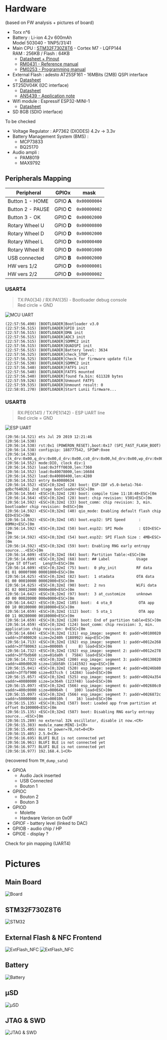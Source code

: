
# Hardware
(based on FW analysis + pictures of board)

* Torx n°6
* Battery : Li-ion 4.2v 600mAh   
  Model 503040 - 1INP5/31/41
* Main CPU : [STM32F730Z8T6](docs/stm32f730z8.pdf) - Cortex M7 - LQFP144  
  RAM : 256KB / Flash : 64KB
    - [Datasheet + Pinout](docs/stm32f730i8.pdf)
    - [RM0431 - Reference manual](docs/rm0431-stm32f72xxx-and-stm32f73xxx-advanced-armbased-32bit-mcus-stmicroelectronics.pdf)
    - [PM0253 - Programming manual](docs/pm0253-stm32f7-series-and-stm32h7-series-cortexm7-processor-programming-manual-stmicroelectronics.pdf)
* External Flash : adesto AT25SF161 - 16MBits (2MB)
  QSPI interface
  * [Datasheet](docs/AT25SF161-Adesto.pdf)
* ST25DV04K (I2C interface)
  * [Datasheet](docs/st25dv04k.pdf)
  * [AN5439 - Application note](docs/an5439-augmented-ndef-with-st25dvi2c-series-dynamic-nfc-tags-stmicroelectronics.pdf)
* Wifi module : Espressif ESP32-MINI-1
  * [Datasheet](docs/esp32-mini-1_datasheet_en.pdf)
* SD 8GB (SDIO interface)

To be checked
* Voltage Regulator : AP7362 (DIODES) 4.2v -> 3.3v
* Battery Management System (BMS) :  
  * MCP73833
  * BQ25170
* Audio ampli : 
  * PAM8019
  * MAX9792

## Peripherals Mapping
| Peripheral | GPIOx | mask |
|-|-|-|
| Button 1 - HOME | GPIO **A** | `0x00000004` |
| Button 2 - PAUSE | GPIO **C** | `0x00000002` |
| Button 3 - OK | GPIO **C** | `0x00002000` |
| Rotary Wheel U | GPIO **D** | `0x00000800` |
| Rotary Wheel D | GPIO **D** | `0x00002000` |
| Rotary Wheel L | GPIO **D** | `0x00000400` |
| Rotary Wheel R | GPIO **D** | `0x00001000` |
| USB connected | GPIO **B** | `0x00002000` |
| HW vers 1/2 | GPIO **D** | `0x00000001` |
| HW vers 2/2 | GPIO **D** | `0x00000002` |

### USART4
> TX:PA0(34)  / RX:PA1(35)  - Bootloader debug console  
> Red circle = GND

![MCU UART](resources/pictures/v3/UART_MCU.png)

    (22:57:56.490) [BOOTLOADER]Bootloader v3.0
    (22:57:56.515) [BOOTLOADER]GPIO init
    (22:57:56.515) [BOOTLOADER]DMA init
    (22:57:56.515) [BOOTLOADER]ADC3 init
    (22:57:56.515) [BOOTLOADER]SDMMC2 init
    (22:57:56.515) [BOOTLOADER]QUADSPI init
    (22:57:56.515) [BOOTLOADER]Battery level: 3634
    (22:57:56.525) [BOOTLOADER]check_STOP...
    (22:57:56.525) [BOOTLOADER]Check for firmware update file
    (22:57:56.530) [BOOTLOADER]SDMMC2 init
    (22:57:56.540) [BOOTLOADER]FATFS init
    (22:57:56.540) [BOOTLOADER]FATFS mounted
    (22:57:56.540) [BOOTLOADER]found fa.bin: 611328 bytes
    (22:57:59.526) [BOOTLOADER]Unmount FATFS
    (22:57:59.535) [BOOTLOADER]Unmount result: 0
    (22:58:01.270) [BOOTLOADER]Start Lunii firmware...

### USART8
> RX:PE0(141) / TX:PE1(142) - ESP UART line   
> Red circle = GND

![ESP UART](resources/pictures/v3/UART_ESP.png)


    (20:56:14.521) ets Jul 29 2019 12:21:46
    (20:56:14.538) 
    (20:56:14.538) rst:0x1 (POWERON_RESET),boot:0x17 (SPI_FAST_FLASH_BOOT)
    (20:56:14.538) configsip: 188777542, SPIWP:0xee
    (20:56:14.538) clk_drv:0x00,q_drv:0x00,d_drv:0x00,cs0_drv:0x00,hd_drv:0x00,wp_drv:0x00
    (20:56:14.552) mode:DIO, clock div:1
    (20:56:14.552) load:0x3fff0030,len:7360
    (20:56:14.552) load:0x40078000,len:16684
    (20:56:14.552) load:0x40080400,len:4280
    (20:56:14.552) entry 0x40080634
    (20:56:14.552) <ESC>[0;32mI (28) boot: ESP-IDF v5.0-beta1-764-gdbcf640261 2nd stage bootloader<ESC>[0m
    (20:56:14.564) <ESC>[0;32mI (28) boot: compile time 11:18:48<ESC>[0m
    (20:56:14.564) <ESC>[0;32mI (28) boot: chip revision: V301<ESC>[0m
    (20:56:14.592) <ESC>[0;32mI (33) boot_comm: chip revision: 3, min. bootloader chip revision: 0<ESC>[0m
    (20:56:14.592) <ESC>[0;32mI (40) qio_mode: Enabling default flash chip QIO<ESC>[0m
    (20:56:14.592) <ESC>[0;32mI (45) boot.esp32: SPI Speed      : 80MHz<ESC>[0m
    (20:56:14.592) <ESC>[0;32mI (50) boot.esp32: SPI Mode       : QIO<ESC>[0m
    (20:56:14.592) <ESC>[0;32mI (54) boot.esp32: SPI Flash Size : 4MB<ESC>[0m
    (20:56:14.592) <ESC>[0;32mI (59) boot: Enabling RNG early entropy source...<ESC>[0m
    (20:56:14.609) <ESC>[0;32mI (64) boot: Partition Table:<ESC>[0m
    (20:56:14.609) <ESC>[0;32mI (68) boot: ## Label            Usage          Type ST Offset   Length<ESC>[0m
    (20:56:14.609) <ESC>[0;32mI (75) boot:  0 phy_init         RF data          01 01 0000f000 00001000<ESC>[0m
    (20:56:14.625) <ESC>[0;32mI (82) boot:  1 otadata          OTA data         01 00 00010000 00002000<ESC>[0m
    (20:56:14.625) <ESC>[0;32mI (90) boot:  2 nvs              WiFi data        01 02 00012000 0000e000<ESC>[0m
    (20:56:14.642) <ESC>[0;32mI (97) boot:  3 at_customize     unknown          40 00 00020000 000e0000<ESC>[0m
    (20:56:14.642) <ESC>[0;32mI (105) boot:  4 ota_0            OTA app          00 10 00100000 00180000<ESC>[0m
    (20:56:14.659) <ESC>[0;32mI (112) boot:  5 ota_1            OTA app          00 11 00280000 00180000<ESC>[0m
    (20:56:14.659) <ESC>[0;32mI (120) boot: End of partition table<ESC>[0m
    (20:56:14.659) <ESC>[0;32mI (124) boot_comm: chip revision: 3, min. application chip revision: 0<ESC>[0m
    (20:56:14.684) <ESC>[0;32mI (131) esp_image: segment 0: paddr=00100020 vaddr=3f400020 size=2e240h (188992) map<ESC>[0m
    (20:56:14.713) <ESC>[0;32mI (192) esp_image: segment 1: paddr=0012e268 vaddr=3ff80063 size=00008h (     8) load<ESC>[0m
    (20:56:14.732) <ESC>[0;32mI (192) esp_image: segment 2: paddr=0012e278 vaddr=3ffbdb60 size=01da0h (  7584) load<ESC>[0m
    (20:56:14.732) <ESC>[0;32mI (200) esp_image: segment 3: paddr=00130020 vaddr=400d0020 size=116b58h (1141592) map<ESC>[0m
    (20:56:15.041) <ESC>[0;32mI (520) esp_image: segment 4: paddr=00246b80 vaddr=3ffbf900 size=037cch ( 14284) load<ESC>[0m
    (20:56:15.057) <ESC>[0;32mI (525) esp_image: segment 5: paddr=0024a354 vaddr=40080000 size=1e364h (123748) load<ESC>[0m
    (20:56:15.097) <ESC>[0;32mI (566) esp_image: segment 6: paddr=002686c0 vaddr=400c0000 size=00064h (   100) load<ESC>[0m
    (20:56:15.097) <ESC>[0;32mI (566) esp_image: segment 7: paddr=0026872c vaddr=50000000 size=00010h (    16) load<ESC>[0m
    (20:56:15.135) <ESC>[0;32mI (587) boot: Loaded app from partition at offset 0x100000<ESC>[0m
    (20:56:15.135) <ESC>[0;32mI (587) boot: Disabling RNG early entropy source...<ESC>[0m
    (20:56:15.289) no external 32k oscillator, disable it now.<CR>
    (20:56:15.383) module_name:MINI-1<CR>
    (20:56:15.405) max tx power=78,ret=0<CR>
    (20:56:15.405) 2.5.0<CR>
    (20:56:16.695) BLUFI BLE is not connected yet
    (20:56:16.961) BLUFI BLE is not connected yet
    (20:56:16.977) BLUFI BLE is not connected yet
    (20:56:16.977) 192.168.4.1<CR>

(recovered from `TM_dump_sate`)
* GPIOA
  - Audio Jack inserted
  - USB Connected
  - Bouton 1
* GPIOC
  - Bouton 2
  - Bouton 3
* GPIOD
  - Molette
  - Hardware Verion on 0x0F
* GPIOF - battery level (linked to DAC)
* GPIOB - audio chip / HP
* GPIOE - display ?

Check for pin mapping (UART4)

# Pictures

## Main Board
![Board](resources/pictures/v3/Board.jpg)

## STM32F730Z8T6
![STM32](resources/pictures/v2/STM32.jpg)

## External Flash & NFC Frontend
![ExtFlash_NFC](resources/pictures/v3/ST25DV.jpg)
![ExtFlash_NFC](resources/pictures/v3/adesto_25SF161B.jpg)

## Battery
![Battery](resources/pictures/v3/Battery.jpg)

## µSD
![µSD](resources/pictures/v3/µSD.jpg)

## JTAG & SWD
![JTAG & SWD](resources/pictures/v3/JTAG_SWD.png)
